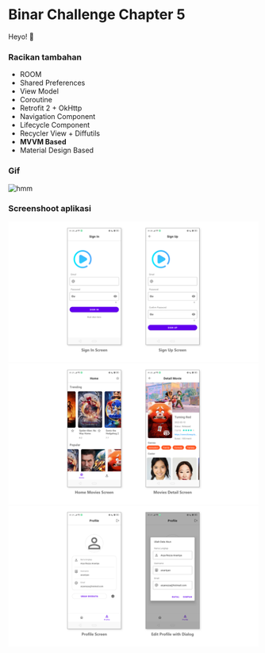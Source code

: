 # Binar Challenge Chapter 5
Heyo! 🚀
### Racikan tambahan
- ROOM
- Shared Preferences
- View Model
- Coroutine
- Retrofit 2 + OkHttp
- Navigation Component
- Lifecycle Component
- Recycler View + Diffutils
- **MVVM Based**
- Material Design Based
### Gif
![hmm](https://raw.githubusercontent.com/anantyan/Binar-Android-Chapter-4/Challenge/screenshoot/Record_2022-04-09-03-50-13.gif)
### Screenshoot aplikasi
![hmm](https://raw.githubusercontent.com/anantyan/Binar-Android-Chapter-5/Challenge/screenshoot/pages.png)
![hmm](https://raw.githubusercontent.com/anantyan/Binar-Android-Chapter-5/Challenge/screenshoot/pages___1.png)
![hmm](https://raw.githubusercontent.com/anantyan/Binar-Android-Chapter-5/Challenge/screenshoot/pages___2.png)